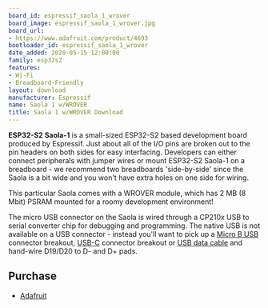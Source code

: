 ```yaml
---
board_id: espressif_saola_1_wrover
board_image: espressif_saola_1_wrover.jpg
board_url:
- https://www.adafruit.com/product/4693
bootloader_id: espressif_saola_1_wrover
date_added: 2020-05-15 12:00:00
family: esp32s2
features:
- Wi-Fi
- Breadboard-Friendly
layout: download
manufacturer: Espressif
name: Saola 1 w/WROVER
title: Saola 1 w/WROVER Download
---
```


**ESP32-S2 Saola-1** is a small-sized ESP32-S2 based development board produced by Espressif. Just about all of the I/O pins are broken out to the pin headers on both sides for easy interfacing. Developers can either connect peripherals with jumper wires or mount ESP32-S2 Saola-1 on a breadboard - we recommend two breadboards 'side-by-side' since the Saola is a bit wide and you won't have extra holes on one side for wiring.

This particular Saola comes with a WROVER module, which has 2 MB (8 Mbit) PSRAM mounted for a roomy development environment!

The micro USB connector on the Saola is wired through a CP210x USB to serial converter chip for debugging and programming. The native USB is not available on a USB connector - instead you'll want to pick up a [Micro B USB](https://www.adafruit.com/product/1833) connector breakout, [USB-C](https://www.adafruit.com/product/4090) connector breakout or [USB data cable](https://www.adafruit.com/product/4448) and hand-wire D19/D20 to D- and D+ pads.

## Purchase

* [Adafruit](https://www.adafruit.com/product/4693)
